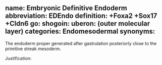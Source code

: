 name: Embryonic Definitive Endoderm
abbreviation: EDEndo
definition: +Foxa2 +Sox17 +Cldn6
go:
shogoin: 
uberon: (outer molecular layer)
categories: Endomesodermal
synonyms:
---

The endoderm proper generated after gastrulation posteriorly close to the primitive streak mesoderm.

Justification:

